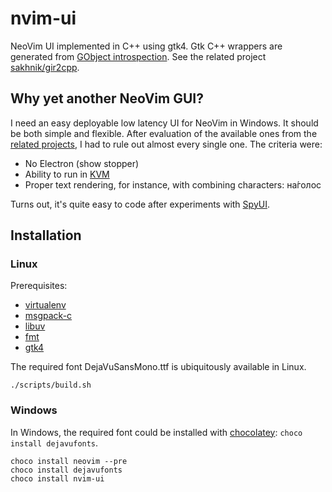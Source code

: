 # nvim-ui

NeoVim UI implemented in C++ using gtk4.
Gtk C++ wrappers are generated from [GObject introspection](https://gi.readthedocs.io/en/latest/).
See the related project [sakhnik/gir2cpp](https://github.com/sakhnik/gir2cpp).

## Why yet another NeoVim GUI?

I need an easy deployable low latency UI for NeoVim in Windows. It should be both simple and flexible.
After evaluation of the available ones from the [related projects](https://github.com/neovim/neovim/wiki/Related-projects#gui),
I had to rule out almost every single one. The criteria were:

- No Electron (show stopper)
- Ability to run in [KVM](https://www.linux-kvm.org/page/Main_Page)
- Proper text rendering, for instance, with combining characters: на́голос

Turns out, it's quite easy to code after experiments with [SpyUI](https://github.com/sakhnik/nvim-gdb/blob/master/test/spy_ui.py).

## Installation

### Linux

Prerequisites:

* [virtualenv](https://virtualenv.pypa.io/en/latest/)
* [msgpack-c](https://github.com/msgpack/msgpack-c)
* [libuv](https://libuv.org/)
* [fmt](https://fmt.dev/latest/index.html)
* [gtk4](https://docs.gtk.org/gtk4/getting_started.html)

The required font DejaVuSansMono.ttf is ubiquitously available in Linux. 

```
./scripts/build.sh
```

### Windows

In Windows, the required font could be installed with [chocolatey](https://community.chocolatey.org/packages/dejavufonts): `choco install dejavufonts`.

```
choco install neovim --pre
choco install dejavufonts
choco install nvim-ui
```
